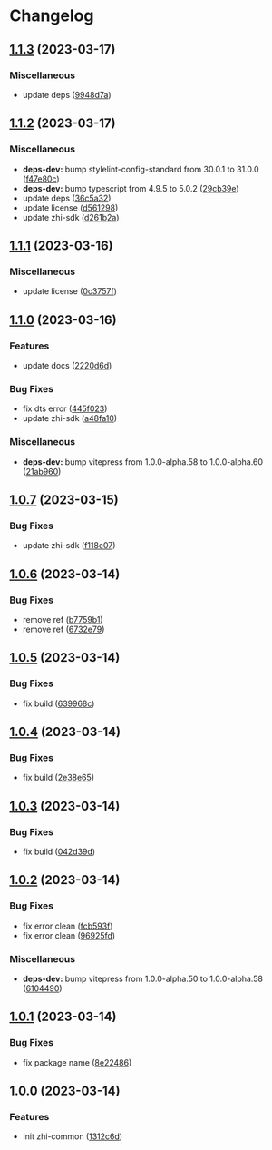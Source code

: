 # Changelog

## [1.1.3](https://github.com/terwer/zhi-common/compare/v1.1.2...v1.1.3) (2023-03-17)


### Miscellaneous

* update deps ([9948d7a](https://github.com/terwer/zhi-common/commit/9948d7a67d11ea9781268f0f5d0698b465214260))

## [1.1.2](https://github.com/terwer/zhi-common/compare/v1.1.1...v1.1.2) (2023-03-17)


### Miscellaneous

* **deps-dev:** bump stylelint-config-standard from 30.0.1 to 31.0.0 ([f47e80c](https://github.com/terwer/zhi-common/commit/f47e80ce130d12a0a1a496a0c1b21ed4adc76100))
* **deps-dev:** bump typescript from 4.9.5 to 5.0.2 ([29cb39e](https://github.com/terwer/zhi-common/commit/29cb39eefdd36743a2ad82129c2f504b79ca78c5))
* update deps ([36c5a32](https://github.com/terwer/zhi-common/commit/36c5a324d102189a61bc79baea28a601eb703c54))
* update license ([d561298](https://github.com/terwer/zhi-common/commit/d561298c1e83783b38b377e6a32c220e566af651))
* update zhi-sdk ([d261b2a](https://github.com/terwer/zhi-common/commit/d261b2a9d67c978de93bff73619fc8b48243ae59))

## [1.1.1](https://github.com/terwer/zhi-common/compare/v1.1.0...v1.1.1) (2023-03-16)

### Miscellaneous

- update license ([0c3757f](https://github.com/terwer/zhi-common/commit/0c3757fb2b9d2dadbb65964ca4eb61049e52f2ad))

## [1.1.0](https://github.com/terwer/zhi-common/compare/v1.0.7...v1.1.0) (2023-03-16)

### Features

- update docs ([2220d6d](https://github.com/terwer/zhi-common/commit/2220d6d6b559f4ba10781b80c1170492f27d3a87))

### Bug Fixes

- fix dts error ([445f023](https://github.com/terwer/zhi-common/commit/445f02358d6e8fc569afb2e78348e4f251153725))
- update zhi-sdk ([a48fa10](https://github.com/terwer/zhi-common/commit/a48fa10c124c6ff0af47be39cefe32b0515b0013))

### Miscellaneous

- **deps-dev:** bump vitepress from 1.0.0-alpha.58 to 1.0.0-alpha.60 ([21ab960](https://github.com/terwer/zhi-common/commit/21ab960f834f83854a741c72b9975dc8dcd7a682))

## [1.0.7](https://github.com/terwer/zhi-common/compare/v1.0.6...v1.0.7) (2023-03-15)

### Bug Fixes

- update zhi-sdk ([f118c07](https://github.com/terwer/zhi-common/commit/f118c0714bb63a1262b04347bd33dc3f1be85089))

## [1.0.6](https://github.com/terwer/zhi-common/compare/v1.0.5...v1.0.6) (2023-03-14)

### Bug Fixes

- remove ref ([b7759b1](https://github.com/terwer/zhi-common/commit/b7759b17d67f6800944acdab35b0099d77b40d32))
- remove ref ([6732e79](https://github.com/terwer/zhi-common/commit/6732e79033d215466881bb388e620a998bac6198))

## [1.0.5](https://github.com/terwer/zhi-common/compare/v1.0.4...v1.0.5) (2023-03-14)

### Bug Fixes

- fix build ([639968c](https://github.com/terwer/zhi-common/commit/639968c461755897a8b2906cb5af5cf6c42de715))

## [1.0.4](https://github.com/terwer/zhi-common/compare/v1.0.3...v1.0.4) (2023-03-14)

### Bug Fixes

- fix build ([2e38e65](https://github.com/terwer/zhi-common/commit/2e38e652348492a8540ca87a85791a7dd78062ac))

## [1.0.3](https://github.com/terwer/zhi-common/compare/v1.0.2...v1.0.3) (2023-03-14)

### Bug Fixes

- fix build ([042d39d](https://github.com/terwer/zhi-common/commit/042d39d9108428b879f2fe97840f79df059c48dc))

## [1.0.2](https://github.com/terwer/zhi-common/compare/v1.0.1...v1.0.2) (2023-03-14)

### Bug Fixes

- fix error clean ([fcb593f](https://github.com/terwer/zhi-common/commit/fcb593fed219fdcddd5056dc822c30e76f1388f3))
- fix error clean ([96925fd](https://github.com/terwer/zhi-common/commit/96925fdc154db210613ec1ba050f24a21fe87c11))

### Miscellaneous

- **deps-dev:** bump vitepress from 1.0.0-alpha.50 to 1.0.0-alpha.58 ([6104490](https://github.com/terwer/zhi-common/commit/6104490cc3661a1dfc56dc1aaaa8bcdf2b098194))

## [1.0.1](https://github.com/terwer/zhi-common/compare/v1.0.0...v1.0.1) (2023-03-14)

### Bug Fixes

- fix package name ([8e22486](https://github.com/terwer/zhi-common/commit/8e22486ff088e2ad5ba64362afaa69a9c80aaff8))

## 1.0.0 (2023-03-14)

### Features

- Init zhi-common ([1312c6d](https://github.com/terwer/zhi-common/commit/1312c6d4bf4d78d25aced2baa9f0cbb46076e563))
